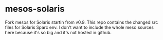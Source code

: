 mesos-solaris
=============

Fork mesos for Solaris startin from v0.9. This repo contains the changed src files for Solaris Sparc env. I don't want to include the whole meso sources here because it's so big and it's not hosted in github.
